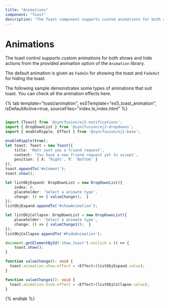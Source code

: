 ```yaml
---
title: "Animations"
component: "Toast"
description: "The Toast component supports custom animations for both show and hide actions by providing an animation option."
---
```


# Animations

The toast control supports custom animations for both shows and hide actions from the provided animation option of the `Animation` library.

The default animation is given as `FadeIn` for showing the toast and `FadeOut` for hiding the toast.

The following sample demonstrates some types of animations that suit toast. You can check all the animation effects here.

{% tab template="toast/animation", es5Template="es5_toast_animation", isDefaultActive=true, sourceFiles="index.ts,index.html"  %}

```typescript

import {Toast} from '@syncfusion/ej2-notifications';
import { DropDownList } from '@syncfusion/ej2-dropdowns';
import { enableRipple, Effect } from '@syncfusion/ej2-base';

enableRipple(true);
let toast: Toast = new Toast({
    title: 'Matt sent you a friend request',
    content: 'You have a new friend request yet to accept',
    position: { X: 'Right', Y: 'Bottom' }
});
toast.appendTo('#element');
toast.show();

let listObjExpand: DropDownList = new DropDownList({
    index: 0,
    placeholder: 'Select a animate type',
    change: () => { valueChange();  }
});
listObjExpand.appendTo('#showAnimation');

let listObjCollapse: DropDownList = new DropDownList({
    placeholder: 'Select a animate type',
    change: () => { valueChange1();  }
});
listObjCollapse.appendTo('#hideAnimation');

document.getElementById('show_toast').onclick = () => {
    toast.show();
}

function valueChange(): void {
  toast.animation.show.effect = <Effect>(listObjExpand.value);
}

function valueChange1(): void {
  toast.animation.hide.effect = <Effect>(listObjCollapse.value);
}

```

{% endtab %}